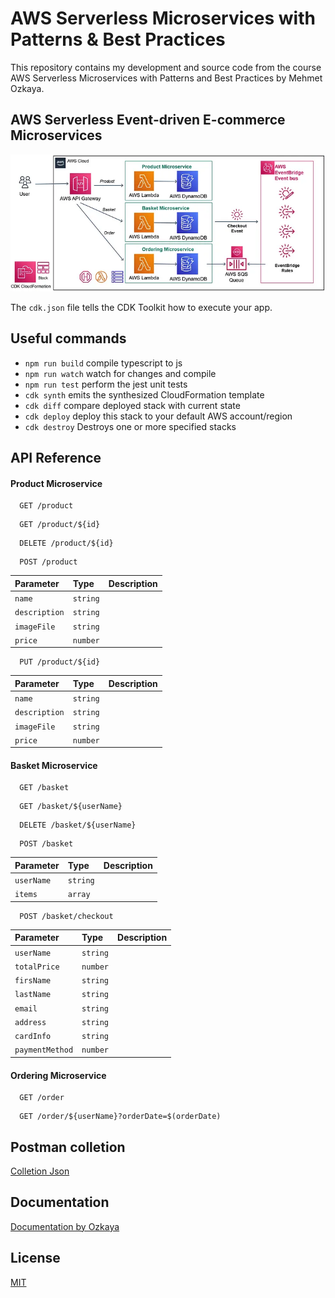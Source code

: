 # AWS Serverless Microservices with Patterns & Best Practices

This repository contains my development and source code from the course AWS Serverless Microservices with Patterns and Best Practices by Mehmet Ozkaya.

## AWS Serverless Event-driven E-commerce Microservices

![Serverless Event-driven E-commerce Microservices Architecture](./img/serverless-event-driven-ecommerce-microservice-architecture-by-ozkaya.webp)

The `cdk.json` file tells the CDK Toolkit how to execute your app.

## Useful commands

- `npm run build` compile typescript to js
- `npm run watch` watch for changes and compile
- `npm run test` perform the jest unit tests
- `cdk synth` emits the synthesized CloudFormation template
- `cdk diff` compare deployed stack with current state
- `cdk deploy` deploy this stack to your default AWS account/region
- `cdk destroy` Destroys one or more specified stacks

## API Reference

#### Product Microservice

```http
  GET /product
```

```http
  GET /product/${id}
```

```http
  DELETE /product/${id}
```

```http
  POST /product
```

| Parameter     | Type     | Description |
| :------------ | :------- | :---------- |
| `name`        | `string` |             |
| `description` | `string` |             |
| `imageFile`   | `string` |             |
| `price`       | `number` |             |

```http
  PUT /product/${id}
```

| Parameter     | Type     | Description |
| :------------ | :------- | :---------- |
| `name`        | `string` |             |
| `description` | `string` |             |
| `imageFile`   | `string` |             |
| `price`       | `number` |             |

#### Basket Microservice

```http
  GET /basket
```

```http
  GET /basket/${userName}
```

```http
  DELETE /basket/${userName}
```

```http
  POST /basket
```

| Parameter  | Type     | Description |
| :--------- | :------- | :---------- |
| `userName` | `string` |             |
| `items`    | `array`  |             |

```http
  POST /basket/checkout
```

| Parameter       | Type     | Description |
| :-------------- | :------- | :---------- |
| `userName`      | `string` |             |
| `totalPrice`    | `number` |             |
| `firsName`      | `string` |             |
| `lastName`      | `string` |             |
| `email`         | `string` |             |
| `address`       | `string` |             |
| `cardInfo`      | `string` |             |
| `paymentMethod` | `number` |             |

#### Ordering Microservice

```http
  GET /order
```

```http
  GET /order/${userName}?orderDate=$(orderDate)
```

## Postman colletion

[Colletion Json](./postman)

## Documentation

[Documentation by Ozkaya](https://medium.com/aws-serverless-microservices-with-patterns-best/aws-serverless-architectural-patterns-and-best-practices-d2d446375924)

## License

[MIT](https://choosealicense.com/licenses/mit/)
